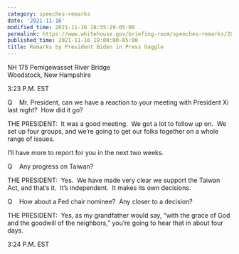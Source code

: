 ```yaml
---
category: speeches-remarks
date: '2021-11-16'
modified_time: 2021-11-16 18:55:29-05:00
permalink: https://www.whitehouse.gov/briefing-room/speeches-remarks/2021/11/16/remarks-by-president-biden-in-press-gaggle/
published_time: 2021-11-16 19:00:00-05:00
title: Remarks by President Biden in Press Gaggle
---
```

 
NH 175 Pemigewasset River Bridge  
Woodstock, New Hampshire

3:23 P.M. EST

Q    Mr. President, can we have a reaction to your meeting with
President Xi last night?  How did it go?

THE PRESIDENT:  It was a good meeting.  We got a lot to follow up on. 
We set up four groups, and we’re going to get our folks together on a
whole range of issues. 

I’ll have more to report for you in the next two weeks.

Q    Any progress on Taiwan?

THE PRESIDENT:  Yes.  We have made very clear we support the Taiwan Act,
and that’s it.  It’s independent.  It makes its own decisions.

Q    How about a Fed chair nominee?  Any closer to a decision?

THE PRESIDENT:  Yes, as my grandfather would say, “with the grace of God
and the goodwill of the neighbors,” you’re going to hear that in about
four days.

3:24 P.M. EST
